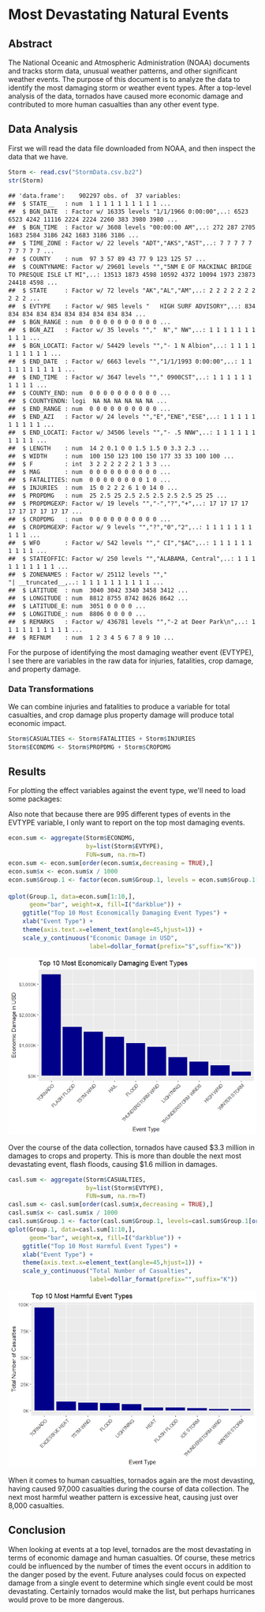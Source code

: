 # Most Devastating Natural Events




## Abstract

The National Oceanic and Atmospheric Administration (NOAA) documents and tracks storm data, unusual weather patterns, and other significant weather events. The purpose of this document is to analyze the data to identify the most damaging storm or weather event types. After a top-level analysis of the data, tornados have caused more economic damage and contributed to more human casualties than any other event type.

## Data Analysis

First we will read the data file downloaded from NOAA, and then inspect the data that we have.


```r
Storm <- read.csv("StormData.csv.bz2")
str(Storm)
```

```
## 'data.frame':	902297 obs. of  37 variables:
##  $ STATE__   : num  1 1 1 1 1 1 1 1 1 1 ...
##  $ BGN_DATE  : Factor w/ 16335 levels "1/1/1966 0:00:00",..: 6523 6523 4242 11116 2224 2224 2260 383 3980 3980 ...
##  $ BGN_TIME  : Factor w/ 3608 levels "00:00:00 AM",..: 272 287 2705 1683 2584 3186 242 1683 3186 3186 ...
##  $ TIME_ZONE : Factor w/ 22 levels "ADT","AKS","AST",..: 7 7 7 7 7 7 7 7 7 7 ...
##  $ COUNTY    : num  97 3 57 89 43 77 9 123 125 57 ...
##  $ COUNTYNAME: Factor w/ 29601 levels "","5NM E OF MACKINAC BRIDGE TO PRESQUE ISLE LT MI",..: 13513 1873 4598 10592 4372 10094 1973 23873 24418 4598 ...
##  $ STATE     : Factor w/ 72 levels "AK","AL","AM",..: 2 2 2 2 2 2 2 2 2 2 ...
##  $ EVTYPE    : Factor w/ 985 levels "   HIGH SURF ADVISORY",..: 834 834 834 834 834 834 834 834 834 834 ...
##  $ BGN_RANGE : num  0 0 0 0 0 0 0 0 0 0 ...
##  $ BGN_AZI   : Factor w/ 35 levels "","  N"," NW",..: 1 1 1 1 1 1 1 1 1 1 ...
##  $ BGN_LOCATI: Factor w/ 54429 levels "","- 1 N Albion",..: 1 1 1 1 1 1 1 1 1 1 ...
##  $ END_DATE  : Factor w/ 6663 levels "","1/1/1993 0:00:00",..: 1 1 1 1 1 1 1 1 1 1 ...
##  $ END_TIME  : Factor w/ 3647 levels ""," 0900CST",..: 1 1 1 1 1 1 1 1 1 1 ...
##  $ COUNTY_END: num  0 0 0 0 0 0 0 0 0 0 ...
##  $ COUNTYENDN: logi  NA NA NA NA NA NA ...
##  $ END_RANGE : num  0 0 0 0 0 0 0 0 0 0 ...
##  $ END_AZI   : Factor w/ 24 levels "","E","ENE","ESE",..: 1 1 1 1 1 1 1 1 1 1 ...
##  $ END_LOCATI: Factor w/ 34506 levels "","- .5 NNW",..: 1 1 1 1 1 1 1 1 1 1 ...
##  $ LENGTH    : num  14 2 0.1 0 0 1.5 1.5 0 3.3 2.3 ...
##  $ WIDTH     : num  100 150 123 100 150 177 33 33 100 100 ...
##  $ F         : int  3 2 2 2 2 2 2 1 3 3 ...
##  $ MAG       : num  0 0 0 0 0 0 0 0 0 0 ...
##  $ FATALITIES: num  0 0 0 0 0 0 0 0 1 0 ...
##  $ INJURIES  : num  15 0 2 2 2 6 1 0 14 0 ...
##  $ PROPDMG   : num  25 2.5 25 2.5 2.5 2.5 2.5 2.5 25 25 ...
##  $ PROPDMGEXP: Factor w/ 19 levels "","-","?","+",..: 17 17 17 17 17 17 17 17 17 17 ...
##  $ CROPDMG   : num  0 0 0 0 0 0 0 0 0 0 ...
##  $ CROPDMGEXP: Factor w/ 9 levels "","?","0","2",..: 1 1 1 1 1 1 1 1 1 1 ...
##  $ WFO       : Factor w/ 542 levels ""," CI","$AC",..: 1 1 1 1 1 1 1 1 1 1 ...
##  $ STATEOFFIC: Factor w/ 250 levels "","ALABAMA, Central",..: 1 1 1 1 1 1 1 1 1 1 ...
##  $ ZONENAMES : Factor w/ 25112 levels "","                                                                                                               "| __truncated__,..: 1 1 1 1 1 1 1 1 1 1 ...
##  $ LATITUDE  : num  3040 3042 3340 3458 3412 ...
##  $ LONGITUDE : num  8812 8755 8742 8626 8642 ...
##  $ LATITUDE_E: num  3051 0 0 0 0 ...
##  $ LONGITUDE_: num  8806 0 0 0 0 ...
##  $ REMARKS   : Factor w/ 436781 levels "","-2 at Deer Park\n",..: 1 1 1 1 1 1 1 1 1 1 ...
##  $ REFNUM    : num  1 2 3 4 5 6 7 8 9 10 ...
```

For the purpose of identifying the most damaging weather event (EVTYPE), I see there are variables in the raw data for injuries, fatalities, crop damage, and property damage. 

### Data Transformations  
We can combine injuries and fatalities to produce a variable for total casualties, and crop damage plus property damage will produce total economic impact.

```r
Storm$CASUALTIES <- Storm$FATALITIES + Storm$INJURIES
Storm$ECONDMG <- Storm$PROPDMG + Storm$CROPDMG
```

## Results

For plotting the effect variables against the event type, we'll need to load some packages:

Also note that because there are 995 different types of events in the EVTYPE variable, I only want to report on the top most damaging events.



```r
econ.sum <- aggregate(Storm$ECONDMG, 
                      by=list(Storm$EVTYPE), 
                      FUN=sum, na.rm=T)
econ.sum <- econ.sum[order(econ.sum$x,decreasing = TRUE),]
econ.sum$x <- econ.sum$x / 1000
econ.sum$Group.1 <- factor(econ.sum$Group.1, levels = econ.sum$Group.1[order(econ.sum$x, decreasing = TRUE)])

qplot(Group.1, data=econ.sum[1:10,], 
      geom="bar", weight=x, fill=I("darkblue")) + 
    ggtitle("Top 10 Most Economically Damaging Event Types") +
    xlab("Event Type") +
    theme(axis.text.x=element_text(angle=45,hjust=1)) +
    scale_y_continuous("Economic Damage in USD",
                       label=dollar_format(prefix="$",suffix="K"))
```

![*Tornados cause the most economic damage.*](RRweek4_files/figure-html/unnamed-chunk-4-1.png)

Over the course of the data collection, tornados have caused $3.3 million in damages to crops and property. This is more than double the next most devastating event, flash floods, causing $1.6 million in damages.  


```r
casl.sum <- aggregate(Storm$CASUALTIES, 
                      by=list(Storm$EVTYPE), 
                      FUN=sum, na.rm=T)
casl.sum <- casl.sum[order(casl.sum$x,decreasing = TRUE),]
casl.sum$x <- casl.sum$x / 1000
casl.sum$Group.1 <- factor(casl.sum$Group.1, levels=casl.sum$Group.1[order(casl.sum$x,decreasing = TRUE)])
qplot(Group.1, data=casl.sum[1:10,],
      geom="bar", weight=x, fill=I("darkblue")) + 
    ggtitle("Top 10 Most Harmful Event Types") +
    xlab("Event Type") +
    theme(axis.text.x=element_text(angle=45,hjust=1)) +
    scale_y_continuous("Total Number of Casualties",
                       label=dollar_format(prefix="",suffix="K"))
```

![*Tornados caused the most harm to humans.*](RRweek4_files/figure-html/unnamed-chunk-5-1.png)

When it comes to human casualties, tornados again are the most devasting, having caused 97,000 casualties during the course of data collection. The next most harmful weather pattern is excessive heat, causing just over 8,000 casualties.  

## Conclusion  
When looking at events at a top level, tornados are the most devastating in terms of economic damage and human casualties. Of course, these metrics could be influenced by the number of times the event occurs in addition to the danger posed by the event. Future analyses could focus on expected damage from a single event to determine which single event could be most devastating. Certainly tornados would make the list, but perhaps hurricanes would prove to be more dangerous.
